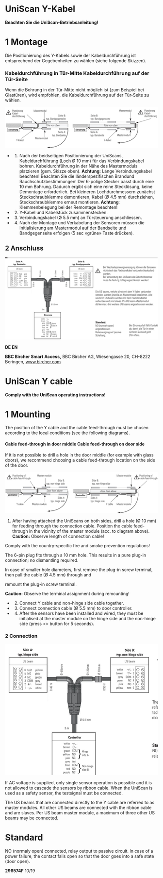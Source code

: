 # **UniScan Y-Kabel**

**Beachten Sie die UniScan-Betriebsanleitung!**

# **1 Montage**

Die Positionierung des Y-Kabels sowie der Kabeldurchführung ist entsprechend der Gegebenheiten zu wählen (siehe folgende Skizzen).

### **Kabeldurchführung in Tür-Mitte Kabeldurchführung auf der Tür-Seite**

Wenn die Bohrung in der Tür-Mitte nicht möglich ist (zum Beispiel bei Glastüren), wird empfohlen, die Kabeldurchführung auf der Tür-Seite zu wählen.

![](_page_0_Figure_8.jpeg)

- 1. Nach der beidseitigen Positionierung der UniScans, Kabeldurchführung (Loch Ø 10 mm) für das Verbindungskabel bohren. Kabeldurchführung in der Nähe des Mastermoduls platzieren (gem. Skizze oben). **Achtung:** Länge Verbindungskabel beachten! Beachten Sie die länderspezifischen Brandund Rauchschutzbestimmungen! Der 6-polige Stecker passt durch eine 10 mm Bohrung. Dadurch ergibt sich eine reine Stecklösung, keine Demontage erforderlich. Bei kleineren Lochdurchmessern zunächst Steckschraubklemme demontieren, Kabel (Ø 4.5 mm) durchziehen, Steckschraubklemme erneut montieren. **Achtung**: Klemmenbelegung bei der Remontage beachten!
- 2. Y-Kabel und Kabelstück zusammenstecken.
- 3. Verbindungskabel (Ø 5.5 mm) an Türsteuerung anschliessen.
- 4. Nach der Montage und Verkabelung der Sensoren müssen die Initialisierung am Mastermodul auf der Bandseite und Bandgegenseite erfolgen (5 sec «grüne» Taste drücken).

## **2 Anschluss**

![](_page_0_Figure_14.jpeg)

**DE EN**

**BBC Bircher Smart Access,** BBC Bircher AG, Wiesengasse 20, CH-8222 Beringen, www.bircher.com

# **UniScan Y cable**

**Comply with the UniScan operating instructions!**

# **1 Mounting**

The position of the Y cable and the cable feed-through must be chosen according to the local conditions (see the following diagrams).

#### **Cable feed-through in door middle Cable feed-through on door side**

If it is not possible to drill a hole in the door middle (for example with glass doors), we recommend choosing a cable feed-through location on the side of the door.

![](_page_1_Figure_8.jpeg)

1. After having attached the UniScans on both sides, drill a hole (Ø 10 mm) for feeding through the connection cable. Position the cable feed-through in the vicinity of the master module (acc. to diagram above). **Caution:** Observe length of connection cable!

Comply with the country-specific fire and smoke prevention regulations!

The 6-pin plug fits through a 10 mm hole. This results in a pure plug-in connection; no dismantling required.

In case of smaller hole diameters, first remove the plug-in screw terminal, then pull the cable (Ø 4.5 mm) through and

remount the plug-in screw terminal.

**Caution:** Observe the terminal assignment during remounting!

- 2. Connect Y cable and non-hinge side cable together.
- 3. Connect connection cable (Ø 5.5 mm) to door controller.
- 4. After the sensors have been installed and wired, they must be initialised at the master module on the hinge side and the non-hinge side (press <<green>> button for 5 seconds).

### **2 Connection**

![](_page_1_Figure_19.jpeg)

If AC voltage is supplied, only single sensor operation is possible and it is not allowed to cascade the sensors by ribbon cable. When the UniScan is used as a safety sensor, the testsignal must be connected.

The US beams that are connected directly to the Y cable are referred to as master modules. All other US beams are connected with the ribbon cable and are slaves. Per US beam master module, a maximum of three other US beams may be connected.

# **Standard**

NO (normaly open) connected, relay output to passive circuit. In case of a power failure, the contact falls open so that the door goes into a safe state (door open).

**296574F** 10/19